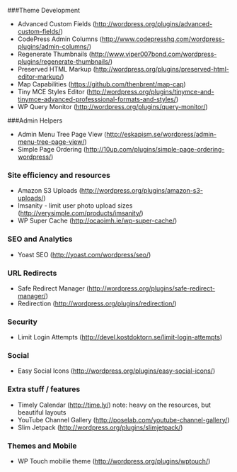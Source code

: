 ###Theme Development
- Advanced Custom Fields (http://wordpress.org/plugins/advanced-custom-fields/)
- CodePress Admin Columns (http://www.codepresshq.com/wordpress-plugins/admin-columns/)
- Regenerate Thumbnails (http://www.viper007bond.com/wordpress-plugins/regenerate-thumbnails/)
- Preserved HTML Markup (http://wordpress.org/plugins/preserved-html-editor-markup/)
- Map Capabilities (https://github.com/thenbrent/map-cap)
- Tiny MCE Styles Editor (http://wordpress.org/plugins/tinymce-and-tinymce-advanced-professsional-formats-and-styles/)
- WP Query Monitor (http://wordpress.org/plugins/query-monitor/)

###Admin Helpers
- Admin Menu Tree Page View (http://eskapism.se/wordpress/admin-menu-tree-page-view/)
- Simple Page Ordering (http://10up.com/plugins/simple-page-ordering-wordpress/)


### Site efficiency and resources
- Amazon S3 Uploads (http://wordpress.org/plugins/amazon-s3-uploads/)
- Imsanity - limit user photo upload sizes (http://verysimple.com/products/imsanity/)
- WP Super Cache (http://ocaoimh.ie/wp-super-cache/)


### SEO and Analytics
- Yoast SEO (http://yoast.com/wordpress/seo/)

### URL Redirects
- Safe Redirect Manager (http://wordpress.org/plugins/safe-redirect-manager/)
- Redirection (http://wordpress.org/plugins/redirection/)

### Security
- Limit Login Attempts (http://devel.kostdoktorn.se/limit-login-attempts)


### Social
- Easy Social Icons (http://wordpress.org/plugins/easy-social-icons/)

### Extra stuff / features
- Timely Calendar (http://time.ly/) note: heavy on the resources, but beautiful layouts
- YouTube Channel Gallery (http://poselab.com/youtube-channel-gallery/)
- Slim Jetpack (http://wordpress.org/plugins/slimjetpack/)

### Themes and Mobile
- WP Touch mobilie theme (http://wordpress.org/plugins/wptouch/)

